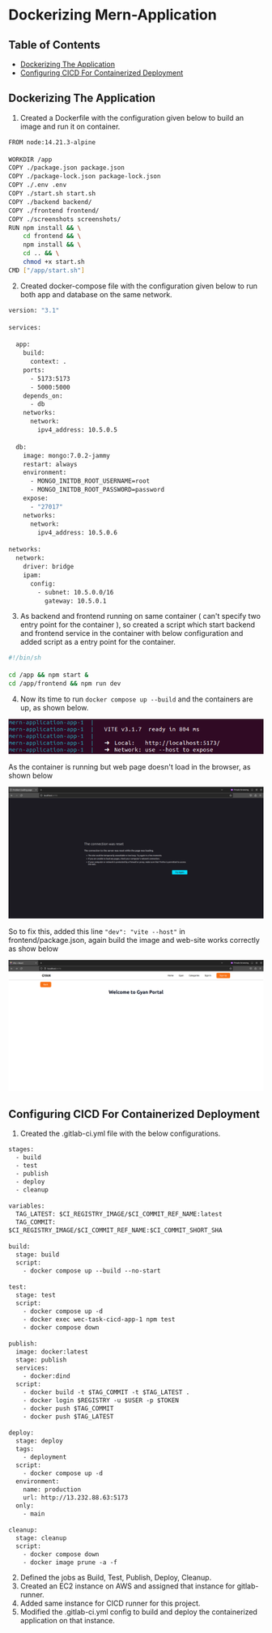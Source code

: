# Dockerizing Mern-Application


## Table of Contents
- [Dockerizing The Application](#dockerizing-the-application)
- [Configuring CICD For Containerized Deployment](#configuring-cicd-for-containerized-deployment)

## Dockerizing The Application

1. Created a Dockerfile with the configuration given below to build an image and run it on container.
```bash
FROM node:14.21.3-alpine

WORKDIR /app
COPY ./package.json package.json
COPY ./package-lock.json package-lock.json
COPY ./.env .env
COPY ./start.sh start.sh
COPY ./backend backend/
COPY ./frontend frontend/
COPY ./screenshots screenshots/
RUN npm install && \
    cd frontend && \
    npm install && \
    cd .. && \
    chmod +x start.sh
CMD ["/app/start.sh"]
```
2. Created docker-compose file with the configuration given below to run both app and database on the same network.
```bash
version: "3.1"

services:

  app:
    build:
      context: .
    ports:
      - 5173:5173
      - 5000:5000
    depends_on:
      - db
    networks:
      network:
        ipv4_address: 10.5.0.5

  db:
    image: mongo:7.0.2-jammy
    restart: always
    environment:
      - MONGO_INITDB_ROOT_USERNAME=root
      - MONGO_INITDB_ROOT_PASSWORD=password
    expose:
      - "27017"
    networks:
      network:
        ipv4_address: 10.5.0.6

networks:
  network:
    driver: bridge
    ipam:
      config:
        - subnet: 10.5.0.0/16
          gateway: 10.5.0.1
```
3. As backend and frontend running on same container ( can't specify two entry point for the container ), so created a script which start backend and frontend service in the container with below configuration and added script as a entry point for the container.
```bash
#!/bin/sh

cd /app && npm start &
cd /app/frontend && npm run dev
```
4. Now its time to run ```docker compose up --build``` and the containers are up, as shown below.

![app_container](./screenshots/png1.png?raw=true "app_container")

As the container is running but web page doesn't load in the browser, as shown below

![error_browser](./screenshots/png2.png?raw=true "error_browser")

So to fix this, added this line ``` "dev": "vite --host" ``` in frontend/package.json, again build the image and web-site works correctly as show below

![web_page1](./screenshots/png3.png?raw=true "web_page")

## Configuring CICD For Containerized Deployment

1. Created the .gitlab-ci.yml file with the below configurations.
```
stages:
  - build
  - test
  - publish
  - deploy
  - cleanup

variables:
  TAG_LATEST: $CI_REGISTRY_IMAGE/$CI_COMMIT_REF_NAME:latest
  TAG_COMMIT: $CI_REGISTRY_IMAGE/$CI_COMMIT_REF_NAME:$CI_COMMIT_SHORT_SHA

build:
  stage: build
  script:
    - docker compose up --build --no-start

test:
  stage: test
  script:
    - docker compose up -d
    - docker exec wec-task-cicd-app-1 npm test
    - docker compose down

publish:
  image: docker:latest
  stage: publish
  services:
    - docker:dind
  script:
    - docker build -t $TAG_COMMIT -t $TAG_LATEST .
    - docker login $REGISTRY -u $USER -p $TOKEN
    - docker push $TAG_COMMIT
    - docker push $TAG_LATEST

deploy:
  stage: deploy
  tags:
    - deployment
  script:
    - docker compose up -d
  environment:
    name: production
    url: http://13.232.88.63:5173
  only:
    - main

cleanup:
  stage: cleanup
  script:
    - docker compose down
    - docker image prune -a -f

```

2. Defined the jobs as Build, Test, Publish, Deploy, Cleanup.
3. Created an EC2 instance on AWS and assigned that instance for gitlab-runner.
4. Added same instance for CICD runner for this project.
5. Modified the .gitlab-ci.yml config to build and deploy the containerized application on that instance.
